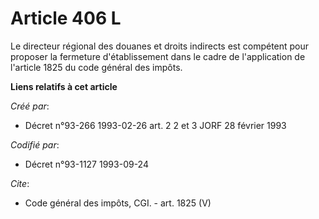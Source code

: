 # Article 406 L

Le directeur régional des douanes et droits indirects est compétent pour proposer la fermeture d'établissement dans le cadre
de l'application de l'article 1825 du code général des impôts.

**Liens relatifs à cet article**

_Créé par_:

  - Décret n°93-266 1993-02-26 art. 2 2 et 3 JORF 28 février 1993

_Codifié par_:

  - Décret n°93-1127 1993-09-24

_Cite_:

  - Code général des impôts, CGI. - art. 1825 (V)
